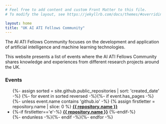 ```yaml
---
# Feel free to add content and custom Front Matter to this file.
# To modify the layout, see https://jekyllrb.com/docs/themes/#overriding-theme-defaults

layout: home
title: "UK AI ATI Fellows Community"
---
```


<p>The AI ATI Fellows Community focuses on the development and application of artificial intelligence and machine learning technologies.</p>

<p>This website presents a list of events where the AI ATI Fellows Community shares knowledge and experiences from different research projects around the UK.</p>

<h3>Events</h3>

<ul class="events-list">
{%- assign sorted = site.github.public_repositories | sort: 'created_date' -%}
{%- for event in sorted reversed -%}{%- if event.has_pages -%}{%- unless event.name contains 'github.io' -%}
  {% assign firstletter = repository.name | slice: 0 %}
  <a href="#"><b>{{ repository.name }}</b></a>
  <li>
    {%-if firstletter=='e'-%}
    <a href="{{ repository.name | prepend: site.baseurl }}"><b>{{ repository.name }}</b></a>
    {%-endif-%}
  </li>
  {%- endunless -%}{%- endif -%}{%- endfor -%}
</ul>


